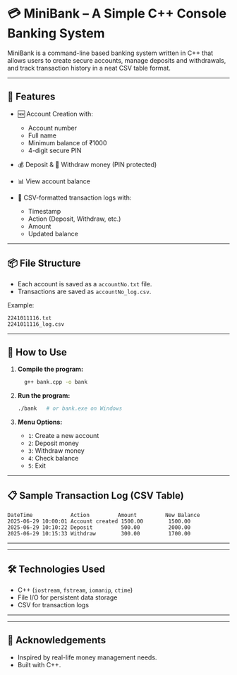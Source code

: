 # 💳 MiniBank – A Simple C++ Console Banking System

MiniBank is a command-line based banking system written in C++ that allows users to create secure accounts, manage deposits and withdrawals, and track transaction history in a neat CSV table format.

---

## 🚀 Features

- 🆕 Account Creation with:
  - Account number
  - Full name
  - Minimum balance of ₹1000
  - 4-digit secure PIN

- 💰 Deposit & 🧾 Withdraw money (PIN protected)

- 📊 View account balance

- 🧾 CSV-formatted transaction logs with:
  - Timestamp
  - Action (Deposit, Withdraw, etc.)
  - Amount
  - Updated balance

---

## 📦 File Structure

- Each account is saved as a `accountNo.txt` file.
- Transactions are saved as `accountNo_log.csv`.

Example:
```
2241011116.txt
2241011116_log.csv
```

---

## 📌 How to Use

1. **Compile the program:**
   ```bash
     g++ bank.cpp -o bank
   ```

2. **Run the program:**
   ```bash
   ./bank   # or bank.exe on Windows
   ```

3. **Menu Options:**
   - `1`: Create a new account
   - `2`: Deposit money
   - `3`: Withdraw money
   - `4`: Check balance
   - `5`: Exit

---

## 📋 Sample Transaction Log (CSV Table)

```
DateTime            Action         Amount         New Balance    
2025-06-29 10:00:01 Account created 1500.00        1500.00        
2025-06-29 10:10:22 Deposit         500.00         2000.00        
2025-06-29 10:15:33 Withdraw        300.00         1700.00        
```

---



---

## 🛠 Technologies Used

- C++ (`iostream`, `fstream`, `iomanip`, `ctime`)
- File I/O for persistent data storage
- CSV for transaction logs

---



---

## 🙌 Acknowledgements

- Inspired by real-life money management needs.
- Built with  C++.
